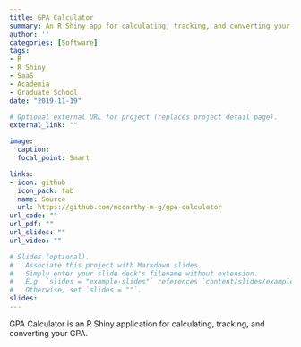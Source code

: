 ```yaml
---
title: GPA Calculator
summary: An R Shiny app for calculating, tracking, and converting your GPA.
author: ''
categories: [Software]
tags:
- R
- R Shiny
- SaaS
- Academia
- Graduate School
date: "2019-11-19"

# Optional external URL for project (replaces project detail page).
external_link: ""

image:
  caption: 
  focal_point: Smart

links:
- icon: github
  icon_pack: fab
  name: Source
  url: https://github.com/mccarthy-m-g/gpa-calculator
url_code: ""
url_pdf: ""
url_slides: ""
url_video: ""

# Slides (optional).
#   Associate this project with Markdown slides.
#   Simply enter your slide deck's filename without extension.
#   E.g. `slides = "example-slides"` references `content/slides/example-slides.md`.
#   Otherwise, set `slides = ""`.
slides: 
---
```


GPA Calculator is an R Shiny application for calculating, tracking, and converting your GPA.
